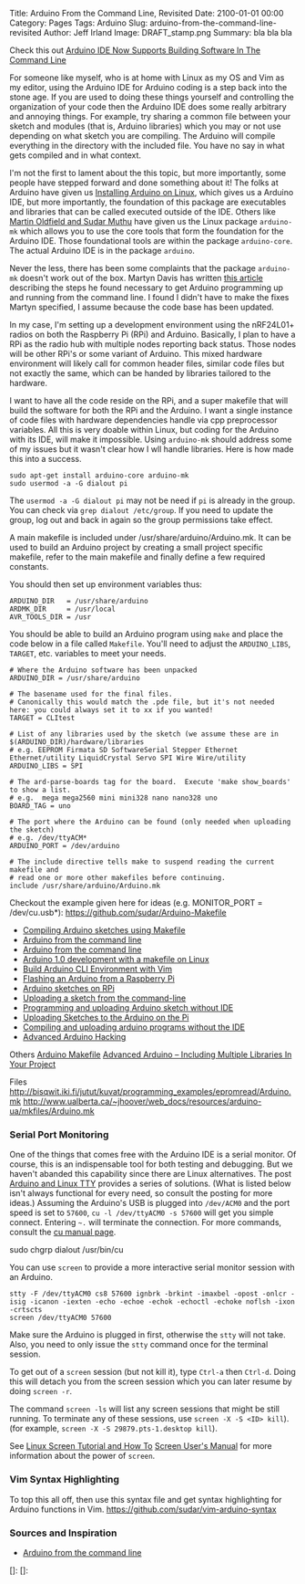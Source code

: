 Title: Arduino From the Command Line, Revisited
Date: 2100-01-01 00:00
Category: Pages
Tags: Arduino
Slug: arduino-from-the-command-line-revisited
Author: Jeff Irland
Image: DRAFT_stamp.png
Summary: bla bla bla

Check this out
[Arduino IDE Now Supports Building Software In The Command Line](http://www.lifehacker.com.au/2015/11/arduino-ide-now-supports-building-software-in-the-command-line/)

For someone like myself, who is at home with Linux as my OS and Vim as my editor,
using the Arduino IDE for Arduino coding is a step back into the stone age.
If you are used to doing these things yourself and controlling the organization of your code
then the Arduino IDE does some really arbitrary and annoying things.
For example, try sharing a common file between your sketch and modules (that is, Arduino libraries)
which you may or not use depending on what sketch you are compiling.
The Arduino will compile everything in the directory with the included file.
You have no say in what gets compiled and in what context.

I'm not the first to lament about the this topic, but more importantly, some people
have stepped forward and done something about it!
The folks at Arduino have given us [Installing Arduino on Linux][01], which gives us
a Arduino IDE, but more importantly, the foundation of this package are executables and libraries
that can be called executed outside of the IDE.
Others like [Martin Oldfield and Sudar Muthu][02] have given us the Linux package `arduino-mk`
which allows you to use the core tools that form the foundation for the Arduino IDE.
Those foundational tools are within the package `arduino-core`.
The actual Arduino IDE is in the package `arduino`.

Never the less, there has been some complaints that the package `arduino-mk` doesn't work out of the box.
Martyn Davis has written [this article][03] describing the steps he found necessary
to get Arduino programming up and running from the command line.
I found I didn't have to make the fixes Martyn specified, I assume because the code base has been updated.

In my case, I'm setting up a development environment
using the nRF24L01+ radios on both the Raspberry Pi (RPi) and Arduino.
Basically, I plan to have a RPi as the radio hub with multiple nodes reporting back status.
Those nodes will be other RPi's or some variant of Arduino.
This mixed hardware environment will likely call for common header files,
similar code files but not exactly the same, which can be handed by libraries tailored to the hardware.

I want to have all the code reside on the RPi,
and a super makefile that will build the software for both the RPi and the Arduino.
I want a single instance of code files with hardware dependencies handle via cpp preprocessor variables.
All this is very doable within Linux, but coding for the Arduino with its IDE, will make it impossible.
Using `arduino-mk` should address some of my issues but it wasn't clear how I wll handle libraries.
Here is how made this into a success.

```
sudo apt-get install arduino-core arduino-mk
sudo usermod -a -G dialout pi
```
The `usermod -a -G dialout pi` may not be need if `pi` is already in the group.
You can check via `grep dialout /etc/group`.
If you need to update the group, log out and back in again so the group permissions take effect.

A main makefile is included under /usr/share/arduino/Arduino.mk. It can be used to build an Arduino project by creating a small project specific makefile, refer to the main makefile and finally define a few required constants.

You should then set up environment variables thus:

```
ARDUINO_DIR   = /usr/share/arduino
ARDMK_DIR     = /usr/local
AVR_TOOLS_DIR = /usr
```

You should be able to build an Arduino program using `make` and place the code
below in a file called `Makefile`.
You'll need to adjust the `ARDUINO_LIBS`, `TARGET`, etc. variables to meet your needs.

```
# Where the Arduino software has been unpacked
ARDUINO_DIR = /usr/share/arduino

# The basename used for the final files.
# Canonically this would match the .pde file, but it's not needed here: you could always set it to xx if you wanted!
TARGET = CLItest

# List of any libraries used by the sketch (we assume these are in $(ARDUINO_DIR)/hardware/libraries
# e.g. EEPROM Firmata SD SoftwareSerial Stepper Ethernet Ethernet/utility LiquidCrystal Servo SPI Wire Wire/utility
ARDUINO_LIBS = SPI

# The ard-parse-boards tag for the board.  Execute 'make show_boards' to show a list.
# e.g.  mega mega2560 mini mini328 nano nano328 uno
BOARD_TAG = uno

# The port where the Arduino can be found (only needed when uploading the sketch)
# e.g. /dev/ttyACM*
ARDUINO_PORT = /dev/arduino

# The include directive tells make to suspend reading the current makefile and
# read one or more other makefiles before continuing.
include /usr/share/arduino/Arduino.mk
```

Checkout the example given here for ideas (e.g. MONITOR_PORT = /dev/cu.usb*): https://github.com/sudar/Arduino-Makefile

* [Compiling Arduino sketches using Makefile](http://hardwarefun.com/tutorials/compiling-arduino-sketches-using-makefile)
* [Arduino from the command line](http://blag.pseudoberries.com/post/1036381516/arduino-from-the-command-line)
* [Arduino from the command line](http://www.themgames.net/arduino-from-the-command-line/)
* [Arduino 1.0 development with a makefile on Linux](http://www.itopen.it/2012/02/12/arduino-1-0-development-with-a-makefile/)
* [Build Arduino CLI Environment with Vim](http://arduinoexplained.blogspot.com/2012/10/build-arduino-cli-environment-with-vim.html)
* [Flashing an Arduino from a Raspberry Pi](http://blog.hekkers.net/2013/11/02/flashing-an-arduino-from-a-raspberry-pi/)
* [Arduino sketches on RPi](http://jeelabs.org/2013/01/17/arduino-sketches-on-rpi/)
* [Uploading a sketch from the command-line](http://www.jamesrobertson.eu/blog/2012/sep/20/uploading-a-sketch-from-the-comman.html)
* [Programming and uploading Arduino sketch without IDE](http://www.linuxcircle.com/2013/05/15/programming-and-uploading-arduino-sketch-without-ide/)
* [Uploading Sketches to the Arduino on the Pi](http://www.deanmao.com/2012/08/10/uploading-sketches-to-the-arduino-on-the-pi/)
* [Compiling and uploading arduino programs without the IDE](http://www.vascop.com/compiling-and-uploading-arduino-programs-without-the-ide.html)
* [Advanced Arduino Hacking](http://pragprog.com/magazines/2011-04/advanced-arduino-hacking)

Others
[Arduino Makefile](http://ed.am/dev/make/arduino-mk)
[Advanced Arduino – Including Multiple Libraries In Your Project](http://provideyourown.com/2011/advanced-arduino-including-multiple-libraries/)

Files
http://bisqwit.iki.fi/jutut/kuvat/programming_examples/epromread/Arduino.mk
http://www.ualberta.ca/~jhoover/web_docs/resources/arduino-ua/mkfiles/Arduino.mk


### Serial Port Monitoring
One of the things that comes free with the Arduino IDE is a serial monitor.
Of course, this is an indispensable tool for both testing and debugging.
But we haven't abanded this capability since there are Linux alternatives.
The post [Arduino and Linux TTY][04] provides a series of solutions.
(What is listed below isn't always functional for every need, so consult the posting for more ideas.)
Assuming the Arduino's USB is plugged into `/dev/ACM0` and the port speed is set to `57600`,
`cu -l /dev/ttyACM0 -s 57600` will get you simple connect.
Entering `~.` will terminate the connection.
For more commands, consult the [cu manual page][07].

sudo chgrp dialout /usr/bin/cu

You can use `screen` to provide a more interactive serial monitor session with an Arduino.

```
stty -F /dev/ttyACM0 cs8 57600 ignbrk -brkint -imaxbel -opost -onlcr -isig -icanon -iexten -echo -echoe -echok -echoctl -echoke noflsh -ixon -crtscts
screen /dev/ttyACM0 57600
```

Make sure the Arduino is plugged in first, otherwise the `stty` will not take.
Also, you need to only issue the `stty` command once for the terminal session.

To get out of a `screen` session (but not kill it), type `Ctrl-a` then `Ctrl-d`.
Doing this will detach you from the screen session which you can later resume by doing `screen -r`.

The command `screen -ls` will list any screen sessions that might be still running.
To terminate any of these sessions, use  `screen -X -S <ID> kill`).
(for example, `screen -X -S 29879.pts-1.desktop kill`).

See [Linux Screen Tutorial and How To][05]
[Screen User's Manual][06] for more information about the power of `screen`.


### Vim Syntax Highlighting
To top this all off, then use this syntax file and get syntax highlighting for Arduino functions in Vim.
https://github.com/sudar/vim-arduino-syntax


### Sources and Inspiration
* [Arduino from the command line](http://www.mjoldfield.com/atelier/2009/02/arduino-cli.html)



[01]:http://playground.arduino.cc/Learning/Linux
[02]:http://www.mjoldfield.com/atelier/2009/02/arduino-cli.html
[03]:http://www.martyndavis.com/?p=335
[04]:http://playground.arduino.cc/Interfacing/LinuxTTY
[05]:http://www.rackaid.com/resources/linux-screen-tutorial-and-how-to/
[06]:http://www.gnu.org/software/screen/manual/screen.html#Overview
[07]:http://linux.die.net/man/1/cu
[]:
[]:
